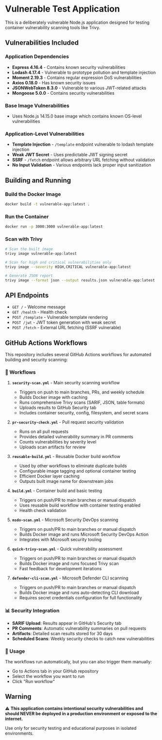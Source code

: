 # Vulnerable Test Application

This is a deliberately vulnerable Node.js application designed for testing container vulnerability scanning tools like Trivy.

## Vulnerabilities Included

### Application Dependencies
- **Express 4.16.4** - Contains known security vulnerabilities
- **Lodash 4.17.4** - Vulnerable to prototype pollution and template injection
- **Moment 2.19.3** - Contains regular expression DoS vulnerabilities
- **Axios 0.18.0** - Has known security issues
- **JSONWebToken 8.3.0** - Vulnerable to various JWT-related attacks
- **Mongoose 5.0.0** - Contains security vulnerabilities

### Base Image Vulnerabilities
- Uses Node.js 14.15.0 base image which contains known OS-level vulnerabilities

### Application-Level Vulnerabilities
- **Template Injection** - `/template` endpoint vulnerable to lodash template injection
- **Weak JWT Secret** - Uses predictable JWT signing secret
- **SSRF** - `/fetch` endpoint allows arbitrary URL fetching without validation
- **No Input Validation** - Various endpoints lack proper input sanitization

## Building and Running

### Build the Docker Image
```bash
docker build -t vulnerable-app:latest .
```

### Run the Container
```bash
docker run -p 3000:3000 vulnerable-app:latest
```

### Scan with Trivy
```bash
# Scan the built image
trivy image vulnerable-app:latest

# Scan for high and critical vulnerabilities only
trivy image --severity HIGH,CRITICAL vulnerable-app:latest

# Generate JSON report
trivy image --format json --output results.json vulnerable-app:latest
```

## API Endpoints

- `GET /` - Welcome message
- `GET /health` - Health check
- `POST /template` - Vulnerable template rendering
- `POST /jwt` - JWT token generation with weak secret
- `POST /fetch` - External URL fetching (SSRF vulnerable)

## GitHub Actions Workflows

This repository includes several GitHub Actions workflows for automated building and security scanning:

### 🔧 Workflows

1. **`security-scan.yml`** - Main security scanning workflow
   - Triggers on push to main branches, PRs, and weekly schedule
   - Builds Docker image with caching
   - Runs comprehensive Trivy scans (SARIF, JSON, table formats)
   - Uploads results to GitHub Security tab
   - Includes container security, config, filesystem, and secret scans

2. **`pr-security-check.yml`** - Pull request security validation
   - Runs on all pull requests
   - Provides detailed vulnerability summary in PR comments
   - Counts vulnerabilities by severity level
   - Uploads scan artifacts for review

3. **`reusable-build.yml`** - Reusable Docker build workflow
   - Used by other workflows to eliminate duplicate builds
   - Configurable image tagging and optional container testing
   - Efficient Docker layer caching
   - Outputs built image name for downstream jobs

4. **`build.yml`** - Container build and basic testing
   - Triggers on push/PR to main branches or manual dispatch
   - Uses reusable build workflow with container testing enabled
   - Health check validation

5. **`msdo-scan.yml`** - Microsoft Security DevOps scanning
   - Triggers on push/PR to main branches or manual dispatch
   - Builds Docker image and runs Microsoft Security DevOps Action
   - Integrates with Microsoft security tooling

6. **`quick-trivy-scan.yml`** - Quick vulnerability assessment
   - Triggers on push/PR to main branches or manual dispatch
   - Builds Docker image and runs focused Trivy scan
   - Fast feedback for development iterations

7. **`defender-cli-scan.yml`** - Microsoft Defender CLI scanning
   - Triggers on push/PR to main branches or manual dispatch
   - Builds Docker image and runs auto-detecting CLI download
   - Requires secret credentials configuration for full functionality

### 📊 Security Integration

- **SARIF Upload**: Results appear in GitHub's Security tab
- **PR Comments**: Automatic vulnerability summaries on pull requests
- **Artifacts**: Detailed scan results stored for 30 days
- **Scheduled Scans**: Weekly security checks to catch new vulnerabilities

### 🚀 Usage

The workflows run automatically, but you can also trigger them manually:
- Go to Actions tab in your GitHub repository
- Select the workflow you want to run
- Click "Run workflow"

## Warning

⚠️ **This application contains intentional security vulnerabilities and should NEVER be deployed in a production environment or exposed to the internet.**

Use only for security testing and educational purposes in isolated environments.
